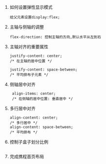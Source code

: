1. 如何设置弹性显示模式

   ```
   给父元素设置display:flex;
   ```

2. 主轴与侧轴的调整

   ```
   flex-direction: 控制主轴的方向,默认水平从左到右
   ```

3. 主轴对齐的重要属性

   ```
   justify-content: center;
   /* 在主轴的居中位置 */
   
   justify-content: space-between;
   /* 平均排布子元素 */
   ```

4. 侧轴居中对齐

   ```
    align-items: center;
    /* 在侧轴的居中位置: 垂直居中 */
   ```

5. 多行居中对齐

   ```
   align-content: center;
   /* 多行居中 */
   align-content: space-between;
   /* 平均排布 */
   ```

6. 控制子盒子划分比例

   ```
   
   ```

7. 完成携程首页布局

   ```
   
   ```

   